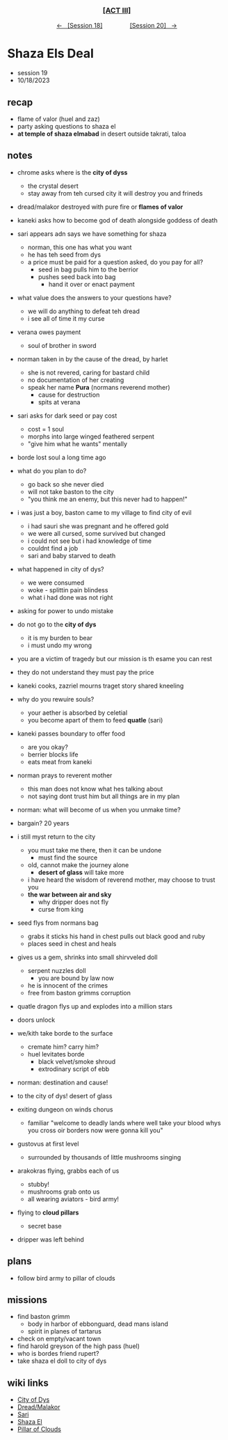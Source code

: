 <div align="center">
  <h3 align="center"><a href="https://github.com/h-griffin/dnd-notes/blob/main/grimmhaus/act-II" >[ACT III]</a></h3>
  <p align="center">
    <a href="https://github.com/h-griffin/dnd-notes/blob/main/grimmhaus/act-III/23-10-11.md" >&larr; &nbsp; [Session 18]</a>
    &nbsp;&nbsp;&nbsp;&nbsp;&nbsp;&nbsp;&nbsp;&nbsp;&nbsp;&nbsp;&nbsp;&nbsp;&nbsp;&nbsp;
    <a href="https://github.com/h-griffin/dnd-notes/blob/main/grimmhaus/act-IV/23-10-25.md" >[Session 20] &nbsp; &rarr;</a>
  </p>
</div>

# Shaza Els Deal
- session 19
- 10/18/2023

## recap
- flame of valor (huel and zaz)
- party asking questions to shaza el
- **at temple of shaza elmabad**  in desert outside takrati, taloa

## notes
- chrome asks where is the **city of dyss**
    - the crystal desert
    - stay away from teh cursed city it will destroy you and frineds
- dread/malakor destroyed with pure fire or **flames of valor**
- kaneki asks how to become god of death alongside goddess of death
- sari appears adn says we have something for shaza
    - norman, this one has what you want
    - he has teh seed from dys
    - a price must be paid for a question asked, do you pay for all?
        - seed in bag pulls him to the berrior
        - pushes seed back into bag
            - hand it over or enact payment
- what value does the answers to your questions have?
    - we will do anything to defeat teh dread
    - i see all of time it my curse
- verana owes payment
    - soul of brother in sword
- norman taken in by the cause of the dread, by harlet
    - she is not revered, caring for bastard child
    - no documentation of her creating
    - speak her name **Pura** (normans reverend mother)
        - cause for destruction
        - spits at verana
- sari asks for dark seed or pay cost
    - cost = 1 soul
    - morphs into large winged feathered serpent
    - "give him what he wants" mentally
- borde lost soul a long time ago
- what do you plan to do?
    - go back so she never died
    - will not take baston to the city
    - "you think me an enemy, but this never had to happen!"
- i was just a boy, baston came to my village to find city of evil
    - i had sauri she was pregnant and he offered gold
    - we were all cursed, some survived but changed
    - i could not see but i had knowledge of time
    - couldnt find a job
    - sari and baby starved to death
- what happened in city of dys?
    - we were consumed
    - woke - splittin pain blindess
    - what i had done was not right
- asking for power to undo mistake
- do not go to the **city of dys**
    - it is my burden to bear
    - i must undo my wrong
- you are a victim of tragedy but our mission is th esame you can rest
- they do not understand they must pay the price
- kaneki cooks, zazriel mourns traget story shared kneeling
- why do you rewuire souls?
    - your aether is absorbed by celetial
    - you become apart of them to feed **quatle** (sari)
- kaneki passes boundary to offer food
    - are you okay?
    - berrier blocks life
    - eats meat from kaneki
- norman prays to reverent mother
    - this man does not know what hes talking about
    - not saying dont trust him but all things are in my plan
- norman: what will become of us when you unmake time?
- bargain? 20 years
- i still myst return to the city
    - you must take me there, then it can be undone
        - must find the source
    - old, cannot make the journey alone
        - **desert of glass** will take more
    - i have heard the wisdom of reverend mother, may choose to trust you
    - **the war between air and sky**
        - why dripper does not fly
        - curse from king
- seed flys from normans bag
    - grabs it sticks his hand in chest pulls out black good and ruby
    - places seed in chest and heals
- gives us a gem, shrinks into small shirvveled doll
    - serpent nuzzles doll
        - you are bound by law now
    - he is innocent of the crimes
    - free from baston grimms corruption
- quatle dragon flys up and explodes into a million stars
- doors unlock
- we/kith take borde to the surface
    - cremate him? carry him?
    - huel levitates borde
        - black velvet/smoke shroud
        - extrodinary script of ebb
- norman: destination and cause!
- to the city of dys! desert of glass

- exiting dungeon on winds chorus
    - familiar "welcome to deadly lands where well take your blood whys you cross oir borders now were gonna kill you"
- gustovus at first level
    - surrounded by thousands of little mushrooms singing
- arakokras flying, grabbs each of us
    - stubby!
    - mushrooms grab onto us
    - all wearing aviators - bird army!
- flying to **cloud pillars**
    - secret base
- dripper was left behind

## plans
- follow bird army to pillar of clouds

## missions
- find baston grimm
    - body in harbor of ebbonguard, dead mans island
    - spirit in planes of tartarus
- check on empty/vacant town
- find harold greyson of the high pass (huel)
- who is bordes friend rupert?
- take shaza el doll to city of dys

## wiki links
- [City of Dys](../lore.md#city-of-dys-taloa)
- [Dread/Malakor](../lore.md#dread)
- [Sari](../lore.md#sari)
- [Shaza El](../lore.md#shaza-el)
- [Pillar of Clouds](../lore.md#pillar-of-clouds)
